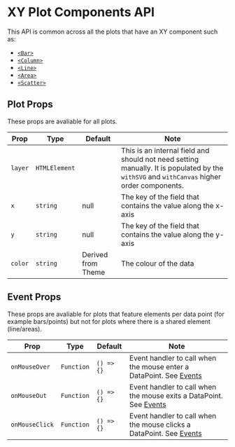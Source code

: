 # XY Plot Components API

This API is common across all the plots that have an XY component such as:

-   [`<Bar>`](Bar.md)
-   [`<Column>`](Column.md)
-   [`<Line>`](Line.md)
-   [`<Area>`](Area.md)
-   [`<Scatter>`](Scatter.md)

## Plot Props

These props are avaliable for all plots.

| Prop    | Type          | Default            | Note                                                                                                                                       |
| ------- | ------------- | ------------------ | ------------------------------------------------------------------------------------------------------------------------------------------ |
| `layer` | `HTMLElement` |                    | This is an internal field and should not need setting manually. It is populated by the `withSVG` and `withCanvas` higher order components. |
| `x`     | `string`      | null               | The key of the field that contains the value along the x-axis                                                                              |
| `y`     | `string`      | null               | The key of the field that contains the value along the y-axis                                                                              |
| `color` | `string`      | Derived from Theme | The colour of the data                                                                                                                     |

## Event Props

These props are avaliable for plots that feature elements per data point (for example bars/points) but not for plots where there is a shared element (line/areas).

| Prop           | Type       | Default    | Note                                                                             |
| -------------- | ---------- | ---------- | -------------------------------------------------------------------------------- |
| `onMouseOver`  | `Function` | `() => {}` | Event handler to call when the mouse enter a DataPoint. See [Events](Events.md)  |
| `onMouseOut`   | `Function` | `() => {}` | Event handler to call when the mouse exits a DataPoint. See [Events](Events.md)  |
| `onMouseClick` | `Function` | `() => {}` | Event handler to call when the mouse clicks a DataPoint. See [Events](Events.md) |
